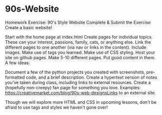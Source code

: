 # 90s-Website

Homework Exercise: 90's Style Website
Complete & Submit the Exercise
Create a basic website!

Start with the home page at index.html
Create pages for individual topics.
These can your interest, passions, family, cats, or anything else.
Link the different pages to one another (via nav or links in the content).
Include images.
Make use of tags you learned.
Make use of CSS styling.
Host your site on github pages.
Make 5-10 different pages.
Put good content in them.
A few ideas:

Document a few of the python projects you created with screenshots, pre-formatted code, and a brief description.
Create a hypertext version of notes you've taken during class, including links to external resources.
Create a (hopefully non-creepy) fan page for something you love.
Examples: https://creativemarket.com/blog/90s-web-designsLinks to an external site.

Though we will explore more HTML and CSS in upcoming lessons, don't be afraid to use tags and styles we haven't gone over!

